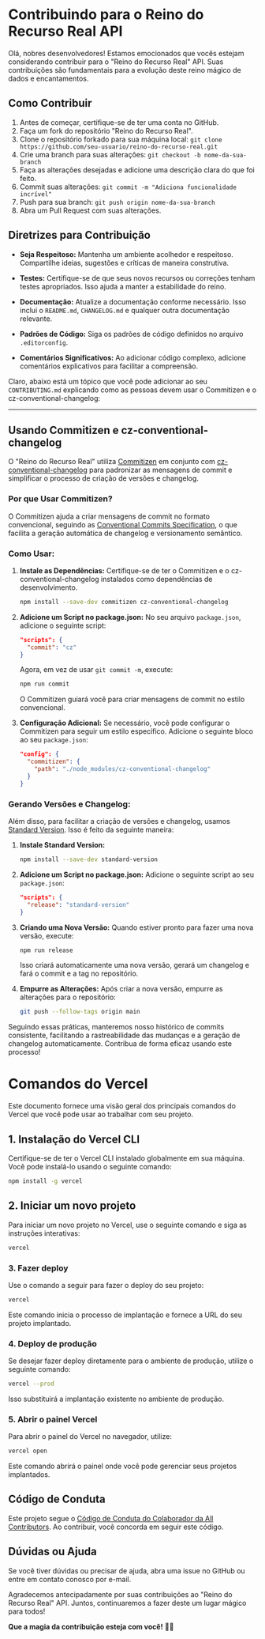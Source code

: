 # Contribuindo para o Reino do Recurso Real API

Olá, nobres desenvolvedores! Estamos emocionados que vocês estejam considerando contribuir para o "Reino do Recurso Real" API. Suas contribuições são fundamentais para a evolução deste reino mágico de dados e encantamentos.

## Como Contribuir

1. Antes de começar, certifique-se de ter uma conta no GitHub.
2. Faça um fork do repositório "Reino do Recurso Real".
3. Clone o repositório forkado para sua máquina local: `git clone https://github.com/seu-usuario/reino-do-recurso-real.git`
4. Crie uma branch para suas alterações: `git checkout -b nome-da-sua-branch`
5. Faça as alterações desejadas e adicione uma descrição clara do que foi feito.
6. Commit suas alterações: `git commit -m "Adiciona funcionalidade incrível"`
7. Push para sua branch: `git push origin nome-da-sua-branch`
8. Abra um Pull Request com suas alterações.

## Diretrizes para Contribuição

- **Seja Respeitoso:** Mantenha um ambiente acolhedor e respeitoso. Compartilhe ideias, sugestões e críticas de maneira construtiva.

- **Testes:** Certifique-se de que seus novos recursos ou correções tenham testes apropriados. Isso ajuda a manter a estabilidade do reino.

- **Documentação:** Atualize a documentação conforme necessário. Isso inclui o `README.md`, `CHANGELOG.md` e qualquer outra documentação relevante.

- **Padrões de Código:** Siga os padrões de código definidos no arquivo `.editorconfig`.

- **Comentários Significativos:** Ao adicionar código complexo, adicione comentários explicativos para facilitar a compreensão.

Claro, abaixo está um tópico que você pode adicionar ao seu `CONTRIBUTING.md` explicando como as pessoas devem usar o Commitizen e o cz-conventional-changelog:

---

## **Usando Commitizen e cz-conventional-changelog**

O "Reino do Recurso Real" utiliza [Commitizen](https://commitizen-tools.github.io/commitizen/) em conjunto com [cz-conventional-changelog](https://github.com/commitizen/cz-conventional-changelog) para padronizar as mensagens de commit e simplificar o processo de criação de versões e changelog.

### **Por que Usar Commitizen?**

O Commitizen ajuda a criar mensagens de commit no formato convencional, seguindo as [Conventional Commits Specification](https://www.conventionalcommits.org/), o que facilita a geração automática de changelog e versionamento semântico.

### **Como Usar:**

1. **Instale as Dependências:**
   Certifique-se de ter o Commitizen e o cz-conventional-changelog instalados como dependências de desenvolvimento.

   ```bash
   npm install --save-dev commitizen cz-conventional-changelog
   ```

2. **Adicione um Script no package.json:**
   No seu arquivo `package.json`, adicione o seguinte script:

   ```json
   "scripts": {
     "commit": "cz"
   }
   ```

   Agora, em vez de usar `git commit -m`, execute:

   ```bash
   npm run commit
   ```

   O Commitizen guiará você para criar mensagens de commit no estilo convencional.

3. **Configuração Adicional:**
   Se necessário, você pode configurar o Commitizen para seguir um estilo específico. Adicione o seguinte bloco ao seu `package.json`:

   ```json
   "config": {
     "commitizen": {
       "path": "./node_modules/cz-conventional-changelog"
     }
   }
   ```

### **Gerando Versões e Changelog:**

Além disso, para facilitar a criação de versões e changelog, usamos [Standard Version](https://github.com/conventional-changelog/standard-version). Isso é feito da seguinte maneira:

1. **Instale Standard Version:**
   ```bash
   npm install --save-dev standard-version
   ```

2. **Adicione um Script no package.json:**
   Adicione o seguinte script ao seu `package.json`:

   ```json
   "scripts": {
     "release": "standard-version"
   }
   ```

3. **Criando uma Nova Versão:**
   Quando estiver pronto para fazer uma nova versão, execute:

   ```bash
   npm run release
   ```

   Isso criará automaticamente uma nova versão, gerará um changelog e fará o commit e a tag no repositório.

4. **Empurre as Alterações:**
   Após criar a nova versão, empurre as alterações para o repositório:

   ```bash
   git push --follow-tags origin main
   ```

Seguindo essas práticas, manteremos nosso histórico de commits consistente, facilitando a rastreabilidade das mudanças e a geração de changelog automaticamente. Contribua de forma eficaz usando este processo!

# Comandos do Vercel

Este documento fornece uma visão geral dos principais comandos do Vercel que você pode usar ao trabalhar com seu projeto.

## 1. Instalação do Vercel CLI

Certifique-se de ter o Vercel CLI instalado globalmente em sua máquina. Você pode instalá-lo usando o seguinte comando:

```bash
npm install -g vercel
```

## 2. Iniciar um novo projeto

Para iniciar um novo projeto no Vercel, use o seguinte comando e siga as instruções interativas:

```bash
vercel
```

### **3. Fazer deploy**

Use o comando a seguir para fazer o deploy do seu projeto:

```bash
vercel
```

Este comando inicia o processo de implantação e fornece a URL do seu projeto implantado.

### **4. Deploy de produção**

Se desejar fazer deploy diretamente para o ambiente de produção, utilize o seguinte comando:

```bash
vercel --prod
```

Isso substituirá a implantação existente no ambiente de produção.

### **5. Abrir o painel Vercel**

Para abrir o painel do Vercel no navegador, utilize:

```bash
vercel open
```

Este comando abrirá o painel onde você pode gerenciar seus projetos implantados.

## Código de Conduta

Este projeto segue o [Código de Conduta do Colaborador da All Contributors](https://allcontributors.org/docs/en/code-of-conduct). Ao contribuir, você concorda em seguir este código.

## Dúvidas ou Ajuda

Se você tiver dúvidas ou precisar de ajuda, abra uma issue no GitHub ou entre em contato conosco por e-mail.

Agradecemos antecipadamente por suas contribuições ao "Reino do Recurso Real" API. Juntos, continuaremos a fazer deste um lugar mágico para todos!

**Que a magia da contribuição esteja com você!** 🚀✨
